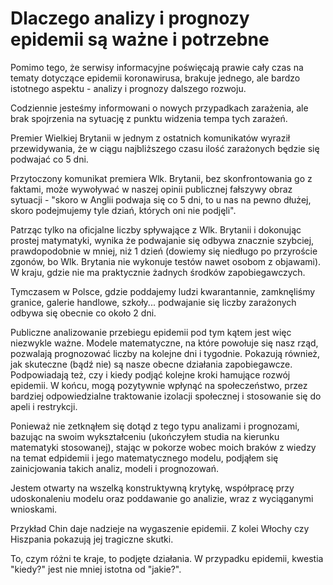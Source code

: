 # Dlaczego analizy i prognozy epidemii są ważne i potrzebne

Pomimo tego, że serwisy informacyjne poświęcają prawie cały czas na tematy dotyczące epidemii koronawirusa, brakuje jednego, ale bardzo istotnego aspektu - analizy i prognozy dalszego rozwoju.

Codziennie jesteśmy informowani o nowych przypadkach zarażenia, ale brak spojrzenia na sytuację z punktu widzenia tempa tych zarażeń.

Premier Wielkiej Brytanii w jednym z ostatnich komunikatów wyraził przewidywania, że w ciągu najbliższego czasu ilość zarażonych będzie się podwajać co 5 dni.

Przytoczony komunikat premiera Wlk. Brytanii, bez skonfrontowania go z faktami, może wywoływać w naszej opinii publicznej fałszywy obraz sytuacji - "skoro w Anglii podwaja się co 5 dni, to u nas na pewno dłużej, skoro podejmujemy tyle dziań, których oni nie podjęli".

Patrząc tylko na oficjalne liczby spływające z Wlk. Brytanii i dokonując prostej matymatyki, wynika że podwajanie się odbywa znacznie szybciej, prawdopodobnie w mniej, niż 1 dzień (dowiemy się niedługo po przyroście zgonów, bo Wlk. Brytania nie wykonuje testów nawet osobom z objawami). W kraju, gdzie nie ma praktycznie żadnych środków zapobiegawczych.

Tymczasem w Polsce, gdzie poddajemy ludzi kwarantannie, zamknęliśmy granice, galerie handlowe, szkoły... podwajanie się liczby zarażonych odbywa się obecnie co około 2 dni.

Publiczne analizowanie przebiegu epidemii pod tym kątem jest więc niezwykle ważne. Modele matematyczne, na które powołuje się nasz rząd, pozwalają prognozować liczby na kolejne dni i tygodnie. Pokazują również, jak skuteczne (bądź nie) są nasze obecne działania zapobiegawcze. Podpowiadają też, czy i kiedy podjąć kolejne kroki hamujące rozwój epidemii. W końcu, mogą pozytywnie wpłynąć na społeczeństwo, przez bardziej odpowiedzialne traktowanie izolacji społecznej i stosowanie się do apeli i restrykcji.

Ponieważ nie zetknąłem się dotąd z tego typu analizami i prognozami, bazując na swoim wykształceniu (ukończyłem studia na kierunku matematyki stosowanej), stając w pokorze wobec moich braków z wiedzy na temat edpidemii i jego matematycznego modelu, podjąłem się zainicjowania takich analiz, modeli i prognozowań.

Jestem otwarty na wszelką konstruktywną krytykę, współpracę przy udoskonaleniu modelu oraz poddawanie go analizie, wraz z wyciąganymi wnioskami.

Przykład Chin daje nadzieje na wygaszenie epidemii. Z kolei Włochy czy Hiszpania pokazują jej tragiczne skutki.

To, czym różni te kraje, to podjęte działania. W przypadku epidemii, kwestia "kiedy?" jest nie mniej istotna od "jakie?".
